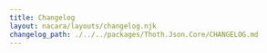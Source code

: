 ```yaml
---
title: Changelog
layout: nacara/layouts/changelog.njk
changelog_path: ./../../packages/Thoth.Json.Core/CHANGELOG.md
---
```

